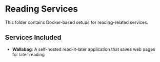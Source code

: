 # Reading Services

This folder contains Docker-based setups for reading-related services.

## Services Included

- **Wallabag**: A self-hosted read-it-later application that saves web pages for later reading
